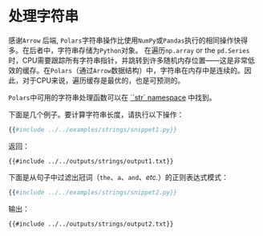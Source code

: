 # 处理字符串

感谢`Arrow` 后端, `Polars`字符串操作比使用`NumPy`或`Pandas`执行的相同操作快得多。在后者中，字符串存储为`Python`对象。 在遍历`np.array` or the `pd.Series`时，CPU需要跟踪所有字符串指针，并跳转到许多随机内存位置——这是非常低效的缓存。在`Polars`（通过`Arrow`数据结构）中，字符串在内存中是连续的。因此，对于CPU来说，遍历缓存是最优的，也是可预测的。

`Polars`中可用的字符串处理函数可以在 [``str` namespace](POLARS_PY_REF_GUIDE/series.html#strings) 中找到。

下面是几个例子。要计算字符串长度，请执行以下操作：

```python
{{#include ../../examples/strings/snippet1.py}}
```

返回：

```text
{{#include ../../outputs/strings/output1.txt}}
```

下面是从句子中过滤出冠词（`the`、`a`、`and`、*etc.*）的正则表达式模式：

```python
{{#include ../../examples/strings/snippet2.py}}
```

输出：

```text
{{#include ../../outputs/strings/output2.txt}}
```
